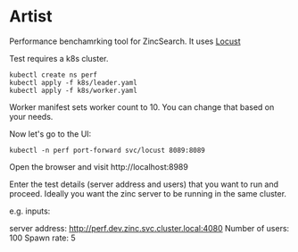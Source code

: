 # Artist

Performance benchamrking tool for ZincSearch. It uses [Locust]()

Test requires a k8s cluster.

```shell
kubectl create ns perf
kubectl apply -f k8s/leader.yaml
kubectl apply -f k8s/worker.yaml
```

Worker manifest sets worker count to 10. You can change that based on your needs.

Now let's go to the UI:

```shell
kubectl -n perf port-forward svc/locust 8089:8089
```

Open the browser and visit http://localhost:8989

Enter the test details (server address and users) that you want to run and proceed. Ideally you want the zinc server to be running in the same cluster.

e.g. inputs:

server address: http://perf.dev.zinc.svc.cluster.local:4080
Number of users: 100
Spawn rate: 5 

